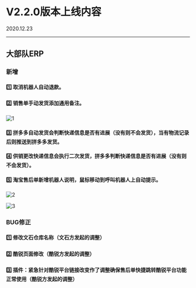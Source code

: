 # V2.2.0版本上线内容

2020.12.23

------

## 大部队ERP

### 新增

#### 1️⃣  取消机器人自动退款。

#### 2️⃣  销售单手动发货添加通用备注。

![1](D:\工作软件\Typora\发版图片\2.2.0发版\1.png)

#### 3️⃣  拼多多自动发货会判断快递信息是否有进展（没有则不会发货），当有物流记录后则推送到拼多多发货。

#### 4️⃣  供销更改快递信息会执行二次发货，拼多多判断快递信息是否有进展（没有则不会发货）。

#### 5️⃣  淘宝售后单新增机器人说明，鼠标移动到呼叫机器人上自动提示。

![2](D:\工作软件\Typora\发版图片\2.2.0发版\2.png)

![3](D:\工作软件\Typora\发版图片\2.2.0发版\3.png)







### BUG修正

#### 1️⃣  修改文石仓库名称（文石方发起的调整）

#### 2️⃣  酷锐页面修改（酷锐方发起的调整）

#### 3️⃣  插件：紧急针对酷锐平台链接改变作了调整确保售后单快捷跳转酷锐平台功能正常使用（酷锐方发起的调整）



